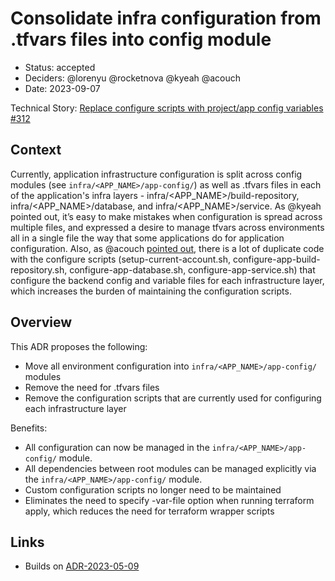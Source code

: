 # Consolidate infra configuration from .tfvars files into config module

- Status: accepted
- Deciders: @lorenyu @rocketnova @kyeah @acouch
- Date: 2023-09-07

Technical Story: [Replace configure scripts with project/app config variables #312](https://github.com/navapbc/template-infra/issues/312)

## Context

Currently, application infrastructure configuration is split across config modules (see `infra/<APP_NAME>/app-config/`) as well as .tfvars files in each of the application's infra layers - infra/<APP_NAME>/build-repository, infra/<APP_NAME>/database, and infra/<APP_NAME>/service. As @kyeah pointed out, it’s easy to make mistakes when configuration is spread across multiple files, and expressed a desire to manage tfvars across environments all in a single file the way that some applications do for application configuration. Also, as @acouch [pointed out](https://github.com/navapbc/template-infra/pull/282#discussion_r1219930653), there is a lot of duplicate code with the configure scripts (setup-current-account.sh, configure-app-build-repository.sh, configure-app-database.sh, configure-app-service.sh) that configure the backend config and variable files for each infrastructure layer, which increases the burden of maintaining the configuration scripts.

## Overview

This ADR proposes the following:

- Move all environment configuration into `infra/<APP_NAME>/app-config/` modules
- Remove the need for .tfvars files
- Remove the configuration scripts that are currently used for configuring each infrastructure layer

Benefits:

- All configuration can now be managed in the `infra/<APP_NAME>/app-config/` module.
- All dependencies between root modules can be managed explicitly via the `infra/<APP_NAME>/app-config/` module.
- Custom configuration scripts no longer need to be maintained
- Eliminates the need to specify -var-file option when running terraform apply, which reduces the need for terraform wrapper scripts

## Links

- Builds on [ADR-2023-05-09](./2023-05-09-separate-terraform-backend-configs-into-separate-config-files.md)
